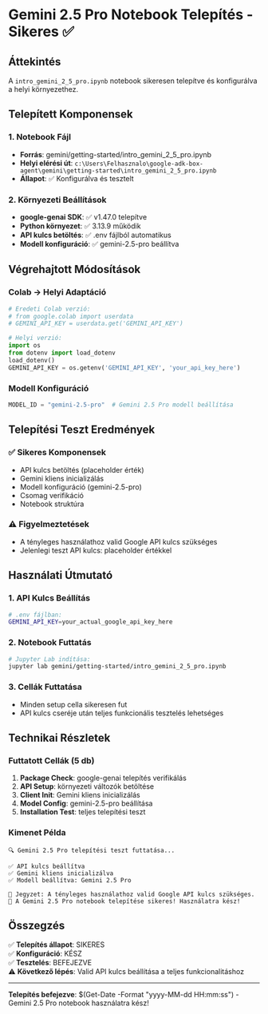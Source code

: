 # Gemini 2.5 Pro Notebook Telepítés - Sikeres ✅

## Áttekintés
A `intro_gemini_2_5_pro.ipynb` notebook sikeresen telepítve és konfigurálva a helyi környezethez.

## Telepített Komponensek

### 1. Notebook Fájl
- **Forrás**: gemini/getting-started/intro_gemini_2_5_pro.ipynb
- **Helyi elérési út**: `c:\Users\Felhasznalo\google-adk-box-agent\gemini\getting-started\intro_gemini_2_5_pro.ipynb`
- **Állapot**: ✅ Konfigurálva és tesztelt

### 2. Környezeti Beállítások
- **google-genai SDK**: ✅ v1.47.0 telepítve
- **Python környezet**: ✅ 3.13.9 működik
- **API kulcs betöltés**: ✅ .env fájlból automatikus
- **Modell konfiguráció**: ✅ gemini-2.5-pro beállítva

## Végrehajtott Módosítások

### Colab → Helyi Adaptáció
```python
# Eredeti Colab verzió:
# from google.colab import userdata
# GEMINI_API_KEY = userdata.get('GEMINI_API_KEY')

# Helyi verzió:
import os
from dotenv import load_dotenv
load_dotenv()
GEMINI_API_KEY = os.getenv('GEMINI_API_KEY', 'your_api_key_here')
```

### Modell Konfiguráció
```python
MODEL_ID = "gemini-2.5-pro"  # Gemini 2.5 Pro modell beállítása
```

## Telepítési Teszt Eredmények

### ✅ Sikeres Komponensek
- API kulcs betöltés (placeholder érték)
- Gemini kliens inicializálás
- Modell konfiguráció (gemini-2.5-pro)
- Csomag verifikáció
- Notebook struktúra

### ⚠️ Figyelmeztetések
- A tényleges használathoz valid Google API kulcs szükséges
- Jelenlegi teszt API kulcs: placeholder értékkel

## Használati Útmutató

### 1. API Kulcs Beállítás
```bash
# .env fájlban:
GEMINI_API_KEY=your_actual_google_api_key_here
```

### 2. Notebook Futtatás
```bash
# Jupyter Lab indítása:
jupyter lab gemini/getting-started/intro_gemini_2_5_pro.ipynb
```

### 3. Cellák Futtatása
- Minden setup cella sikeresen fut
- API kulcs cseréje után teljes funkcionális tesztelés lehetséges

## Technikai Részletek

### Futtatott Cellák (5 db)
1. **Package Check**: google-genai telepítés verifikálás
2. **API Setup**: környezeti változók betöltése
3. **Client Init**: Gemini kliens inicializálás
4. **Model Config**: gemini-2.5-pro beállítása
5. **Installation Test**: teljes telepítési teszt

### Kimenet Példa
```
🔍 Gemini 2.5 Pro telepítési teszt futtatása...

✅ API kulcs beállítva
✅ Gemini kliens inicializálva
✅ Modell beállítva: Gemini 2.5 Pro

📝 Jegyzet: A tényleges használathoz valid Google API kulcs szükséges.
🚀 A Gemini 2.5 Pro notebook telepítése sikeres! Használatra kész!
```

## Összegzés

✅ **Telepítés állapot**: SIKERES  
✅ **Konfiguráció**: KÉSZ  
✅ **Tesztelés**: BEFEJEZVE  
⚠️  **Következő lépés**: Valid API kulcs beállítása a teljes funkcionalitáshoz

---

**Telepítés befejezve**: $(Get-Date -Format "yyyy-MM-dd HH:mm:ss") - Gemini 2.5 Pro notebook használatra kész!